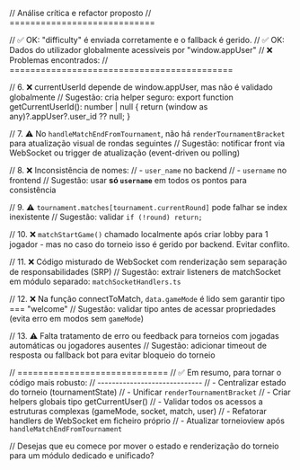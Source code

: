 // Análise crítica e refactor proposto
// ============================

// ✅ OK: "difficulty" é enviada corretamente e o fallback é gerido.
// ✅ OK: Dados do utilizador globalmente acessíveis por "window.appUser"
// ❌ Problemas encontrados:
// ===========================================

<!-- // 1. ❌ Redundância na renderização do torneio (duas funções parecidas em "tournamentRender" e "rendering")
// Sugestão: centralizar função de renderização para evitar duplicação de lógica

// 2. ❌ Uso de sessionStorage.getItem("username") no fim do jogo, mas já não é usado em mais nenhum lado
// Sugestão: substituir por `(window as any).appUser.user_name`

// 3. ❌ Injeção de torneio só é feita quando tournamentState.rounds.length === 0, mas não há sinalização de torneios seguintes
// Sugestão: atualizar tournamentState também no `handleMatchEndFromTournament`

// 4. ❌ Estrutura tournamentState duplicada entre rendering.ts e tournamentRender.ts
// Sugestão: mover para ficheiro comum (ex: `tournamentState.ts`)

// 5. ❌ Função `renderTournamentBracket` está duplicada e levemente diferente
// Sugestão: exportar uma única versão unificada com estilo e markup consistentes -->

// 6. ❌ currentUserId depende de window.appUser, mas não é validado globalmente
// Sugestão: cria helper seguro:
export function getCurrentUserId(): number | null {
  return (window as any)?.appUser?.user_id ?? null;
}

// 7. ⚠️ No `handleMatchEndFromTournament`, não há `renderTournamentBracket` para atualização visual de rondas seguintes
// Sugestão: notificar front via WebSocket ou trigger de atualização (event-driven ou polling)

// 8. ❌ Inconsistência de nomes: 
// - `user_name` no backend
// - `username` no frontend
// Sugestão: usar **só `username`** em todos os pontos para consistência

// 9. ⚠️ `tournament.matches[tournament.currentRound]` pode falhar se index inexistente
// Sugestão: validar `if (!round) return;`

// 10. ❌ `matchStartGame()` chamado localmente após criar lobby para 1 jogador - mas no caso do torneio isso é gerido por backend. Evitar conflito.

// 11. ❌ Código misturado de WebSocket com renderização sem separação de responsabilidades (SRP)
// Sugestão: extrair listeners de matchSocket em módulo separado: `matchSocketHandlers.ts`

// 12. ❌ Na função connectToMatch, `data.gameMode` é lido sem garantir tipo === "welcome"
// Sugestão: validar tipo antes de acessar propriedades (evita erro em modos sem `gameMode`)

// 13. ⚠️ Falta tratamento de erro ou feedback para torneios com jogadas automáticas ou jogadores ausentes
// Sugestão: adicionar timeout de resposta ou fallback bot para evitar bloqueio do torneio

// =============================
// ✅ Em resumo, para tornar o código mais robusto:
// -----------------------------
// - Centralizar estado do torneio (tournamentState)
// - Unificar `renderTournamentBracket`
// - Criar helpers globais tipo getCurrentUser()
// - Validar todos os acessos a estruturas complexas (gameMode, socket, match, user)
// - Refatorar handlers de WebSocket em ficheiro próprio
// - Atualizar torneioview após `handleMatchEndFromTournament`

// Desejas que eu comece por mover o estado e renderização do torneio para um módulo dedicado e unificado?
